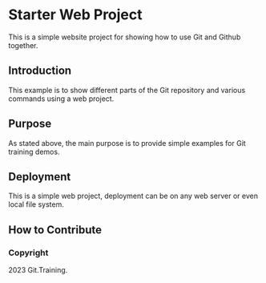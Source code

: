 # Starter Web Project

This is a simple website project for showing how to use Git and Github together.

## Introduction 

This example is to show different parts of the Git repository and various commands using a web project.

## Purpose

As stated above, the main purpose is to provide simple examples for Git training demos.

## Deployment

This is a simple web project, deployment can be on any web server or even local file system.

## How to Contribute

### Copyright
2023 Git.Training.